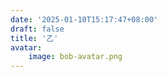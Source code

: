 ```yaml
---
date: '2025-01-10T15:17:47+08:00'
draft: false
title: '乙'
avatar:
    image: bob-avatar.png
---
```

